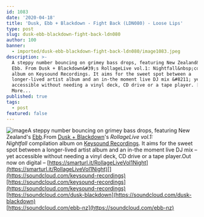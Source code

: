 ```yaml
---
id: 1083
date: '2020-04-18'
title: 'Dusk, Ebb + Blackdown - Fight Back (LDN080) - Loose Lips'
type: post
slug: dusk-ebb-blackdown-fight-back-ldn080
author: 100
banner:
  - imported/dusk-ebb-blackdown-fight-back-ldn080/image1083.jpeg
description: >-
  A steppy number bouncing on grimey bass drops, featuring New Zealand&#39;s
  Ebb. From Dusk + Blackdown&#39;s RollageLive vol.1: Nightfall&nbsp;compilation
  album on Keysound Recordings. It aims for the sweet spot between a
  longer-lived artist album and an in-the moment live DJ mix &#8211; yet
  accessible without needing a vinyl deck, CD drive or a tape player. [...]Read
  More...
published: true
tags:
  - post
featured: false
---
```

![image](../imported/dusk-ebb-blackdown-fight-back-ldn080/image1083.jpeg)A steppy number bouncing on grimey bass drops, featuring New Zealand's [Ebb](https://www.discogs.com/artist/5983512-Ebb-10).From [Dusk + Blackdown](https://www.discogs.com/artist/1206128-Dusk-Blackdown)'s _RollageLive vol.1: Nightfall_ compilation album on [Keysound Recordings](http://keysoundrecordings.co.uk/). It aims for the sweet spot between a longer-lived artist album and an in-the moment live DJ mix – yet accessible without needing a vinyl deck, CD drive or a tape player.Out now on digital – [https://smarturl.it/RollageLiveVol1Night](https://smarturl.it/RollageLiveVol1Night)[](https://soundcloud.com/keysound-recordings)[https://soundcloud.com/keysound-recordings](https://soundcloud.com/keysound-recordings)  
[](https://soundcloud.com/dusk-blackdown)[https://soundcloud.com/dusk-blackdown](https://soundcloud.com/dusk-blackdown)  
[](https://soundcloud.com/ebb-nz)[https://soundcloud.com/ebb-nz](https://soundcloud.com/ebb-nz)
